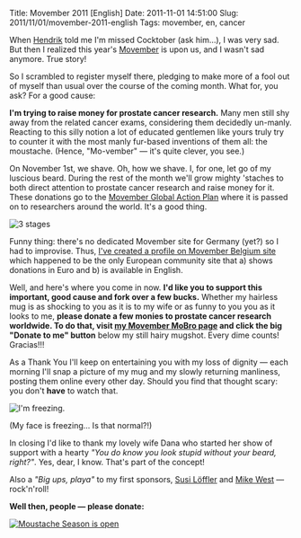 Title: Movember 2011 [English]
Date: 2011-11-01 14:51:00
Slug: 2011/11/01/movember-2011-english
Tags: movember, en, cancer


When [Hendrik][1] told me I'm missed Cocktober (ask him…), I was very sad. But
then I realized this year's [Movember][2] is upon us, and I wasn't sad
anymore. True story!

So I scrambled to register myself there, pledging to make more of a fool out
of myself than usual over the course of the coming month. What for, you ask?
For a good cause:

**I'm trying to raise money for prostate cancer research.** Many men still shy away from the related cancer exams, considering them decidedly un-manly. Reacting to this silly notion a lot of educated gentlemen like yours truly try to counter it with the most manly fur-based inventions of them all: the moustache. (Hence, "Mo-vember" — it's quite clever, you see.)

On November 1st, we shave. Oh, how we shave. I, for one, let go of my luscious
beard. During the rest of the month we'll grow mighty 'staches to both direct
attention to prostate cancer research and raise money for it. These donations
go to the [Movember Global Action Plan][3] where it is passed on to
researchers around the world. It's a good thing.

![3 stages][4]

Funny thing: there's no dedicated Movember site for Germany (yet?) so I had to
improvise. Thus, [I've created a profile on Movember Belgium site][5] which
happened to be the only European community site that a) shows donations in
Euro and b) is available in English.

Well, and here's where you come in now. **I'd like you to support this
important, good cause and fork over a few bucks.** Whether my hairless mug is
as shocking to you as it is to my wife or as funny to you you as it looks to
me, **please donate a few monies to prostate cancer research worldwide. To do
that, visit [my Movember MoBro page][5] and click the big "Donate to me"
button** below my still hairy mugshot. Every dime counts! Gracias!!!

As a Thank You I'll keep on entertaining you with my loss of dignity — each
morning I'll snap a picture of my mug and my slowly returning manliness,
posting them online every other day. Should you find that thought scary: you
don't **have** to watch that.

![I'm freezing.][6]

(My face is freezing… Is that normal?!)

In closing I'd like to thank my lovely wife Dana who started her show of
support with a hearty _"You do know you look stupid without your beard,
right?"_. Yes, dear, I know. That's part of the concept!

Also a _"Big ups, playa"_ to my first sponsors, [Susi Löffler][7] and [Mike
West][8] — rock'n'roll!

**Well then, people — please donate:**

[![Moustache Season is open][9]][5]

   [1]: http://hmans.net
   [2]: http://movember.com
   [3]: http://be.movember.com/en/campaign/nesp/mens-health/
   [4]: http://dl.dropbox.com/u/7298/blog/12196067293_1.png
   [5]: http://mobro.co/czottmann
   [6]: http://dl.dropbox.com/u/7298/blog/12196067293_2.jpg
   [7]: http://www.facebook.com/profile.php?id=678035046
   [8]: https://mkw.st/
   [9]: http://dl.dropbox.com/u/7298/blog/12196067293_3.jpg
